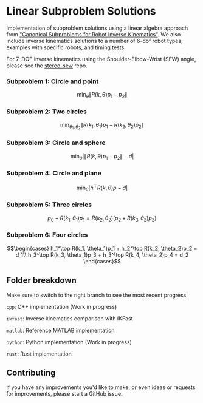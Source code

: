 # Linear Subproblem Solutions
Implementation of subproblem solutions using a linear algebra approach from ["Canonical Subproblems for Robot Inverse Kinematics"](https://arxiv.org/abs/2211.05737). We also include inverse kinematics solutions to a number of 6-dof robot types, examples with specific robots, and timing tests.

For 7-DOF inverse kinematics using the Shoulder-Elbow-Wrist (SEW) angle, please see the [stereo-sew](https://github.com/rpiRobotics/stereo-sew) repo.

### Subproblem 1: Circle and point

$$\min_\theta \lVert R(k,\theta)p_1 - p_2\rVert$$

### Subproblem 2: Two circles

$$\min_{\theta_1,\theta_2} \lVert R(k_1,\theta_1)p_1 - R(k_2,\theta_2)p_2\rVert$$

### Subproblem 3: Circle and sphere

$$\min_\theta \lvert \lVert R(k,\theta)p_1-p_2\rVert-d\rvert$$

### Subproblem 4: Circle and plane

$$\min_\theta \lvert h^\top R(k,\theta)p -d \rvert$$

### Subproblem 5: Three circles

$$ p_0 + R(k_1,\theta_1)p_1=
 R(k_2,\theta_2)(p_2+ R(k_3,\theta_3)p_3)$$

### Subproblem 6: Four circles

$$\begin{cases}
    h_1^\top R(k_1, \theta_1)p_1 + h_2^\top R(k_2, \theta_2)p_2 = d_1\\
    h_3^\top R(k_3, \theta_1)p_3 + h_3^\top R(k_4, \theta_2)p_4 = d_2
\end{cases}$$

## Folder breakdown
Make sure to switch to the right branch to see the most recent progress.

`cpp`: C++ implementation (Work in progress)

`ikfast`: Inverse kinematics comparison with IKFast

`matlab`: Reference MATLAB implementation

`python`: Python implementation (Work in progress)

`rust`: Rust implementation

## Contributing
If you have any improvements you'd like to make, or even ideas or requests for improvements, please start a GitHub issue.
